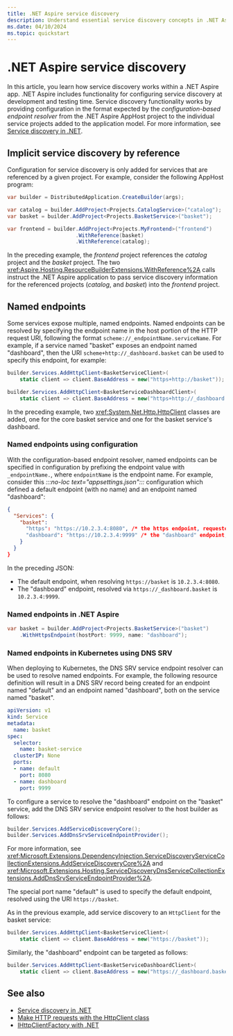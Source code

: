 ```yaml
---
title: .NET Aspire service discovery
description: Understand essential service discovery concepts in .NET Aspire.
ms.date: 04/10/2024
ms.topic: quickstart
---
```


# .NET Aspire service discovery

In this article, you learn how service discovery works within a .NET Aspire app. .NET Aspire includes functionality for configuring service discovery at development and testing time. Service discovery functionality works by providing configuration in the format expected by the _configuration-based endpoint resolver_ from the .NET Aspire AppHost project to the individual service projects added to the application model. For more information, see [Service discovery in .NET](/dotnet/core/extensions/service-discovery).

## Implicit service discovery by reference

Configuration for service discovery is only added for services that are referenced by a given project. For example, consider the following AppHost program:

```csharp
var builder = DistributedApplication.CreateBuilder(args);

var catalog = builder.AddProject<Projects.CatalogService>("catalog");
var basket = builder.AddProject<Projects.BasketService>("basket");

var frontend = builder.AddProject<Projects.MyFrontend>("frontend")
                      .WithReference(basket)
                      .WithReference(catalog);
```

In the preceding example, the _frontend_ project references the _catalog_ project and the _basket_ project. The two <xref:Aspire.Hosting.ResourceBuilderExtensions.WithReference%2A> calls instruct the .NET Aspire application to pass service discovery information for the referenced projects (_catalog_, and _basket_) into the _frontend_ project.

## Named endpoints

Some services expose multiple, named endpoints. Named endpoints can be resolved by specifying the endpoint name in the host portion of the HTTP request URI, following the format `scheme://_endpointName.serviceName`. For example, if a service named "basket" exposes an endpoint named "dashboard", then the URI `scheme+http://_dashboard.basket` can be used to specify this endpoint, for example:

```csharp
builder.Services.AddHttpClient<BasketServiceClient>(
    static client => client.BaseAddress = new("https+http://basket"));

builder.Services.AddHttpClient<BasketServiceDashboardClient>(
    static client => client.BaseAddress = new("https+http://_dashboard.basket"));
```

In the preceding example, two <xref:System.Net.Http.HttpClient> classes are added, one for the core basket service and one for the basket service's dashboard.

### Named endpoints using configuration

With the configuration-based endpoint resolver, named endpoints can be specified in configuration by prefixing the endpoint value with `_endpointName.`, where `endpointName` is the endpoint name. For example, consider this _:::no-loc text="appsettings.json":::_ configuration which defined a default endpoint (with no name) and an endpoint named "dashboard":

```json
{
  "Services": {
    "basket":
      "https": "https://10.2.3.4:8080", /* the https endpoint, requested via https://basket */
      "dashboard": "https://10.2.3.4:9999" /* the "dashboard" endpoint, requested via https://_dashboard.basket */
    }
  }
}
```

In the preceding JSON:

- The default endpoint, when resolving `https://basket` is `10.2.3.4:8080`.
- The "dashboard" endpoint, resolved via `https://_dashboard.basket` is `10.2.3.4:9999`.

### Named endpoints in .NET Aspire

```csharp
var basket = builder.AddProject<Projects.BasketService>("basket")
    .WithHttpsEndpoint(hostPort: 9999, name: "dashboard");
```

### Named endpoints in Kubernetes using DNS SRV

When deploying to Kubernetes, the DNS SRV service endpoint resolver can be used to resolve named endpoints. For example, the following resource definition will result in a DNS SRV record being created for an endpoint named "default" and an endpoint named "dashboard", both on the service named "basket".

```yml
apiVersion: v1
kind: Service
metadata:
  name: basket
spec:
  selector:
    name: basket-service
  clusterIP: None
  ports:
  - name: default
    port: 8080
  - name: dashboard
    port: 9999
```

To configure a service to resolve the "dashboard" endpoint on the "basket" service, add the DNS SRV service endpoint resolver to the host builder as follows:

```csharp
builder.Services.AddServiceDiscoveryCore();
builder.Services.AddDnsSrvServiceEndpointProvider();
```

For more information, see <xref:Microsoft.Extensions.DependencyInjection.ServiceDiscoveryServiceCollectionExtensions.AddServiceDiscoveryCore%2A> and <xref:Microsoft.Extensions.Hosting.ServiceDiscoveryDnsServiceCollectionExtensions.AddDnsSrvServiceEndpointProvider%2A>.

The special port name "default" is used to specify the default endpoint, resolved using the URI `https://basket`.

As in the previous example, add service discovery to an `HttpClient` for the basket service:

```csharp
builder.Services.AddHttpClient<BasketServiceClient>(
    static client => client.BaseAddress = new("https://basket"));
```

Similarly, the "dashboard" endpoint can be targeted as follows:

```csharp
builder.Services.AddHttpClient<BasketServiceDashboardClient>(
    static client => client.BaseAddress = new("https://_dashboard.basket"));
```

<!--
# TODO: Configuring polling interval and pending status refresh interval via `ServiceEndPointResolverOptions`

# TODO: Configuring DNS SRV

# TODO: DNS resolver (non-SRV)

# TODO: Configuring DNS
-->

## See also

- [Service discovery in .NET](/dotnet/core/extensions/service-discovery)
- [Make HTTP requests with the HttpClient class](/dotnet/fundamentals/networking/http/httpclient)
- [IHttpClientFactory with .NET](/dotnet/core/extensions/httpclient-factory)
